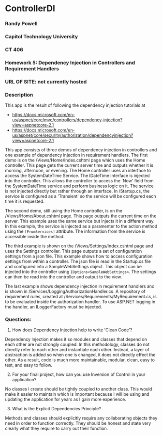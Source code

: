 # ControllerDI
### Randy Powell
### Capitol Technology University
### CT 406
### Homework 5: Dependency Injection in Controllers and Requirement Handlers
### URL OF SITE: not currently hosted

### Description
This app is the result of following the dependency injection tutorials at 
* https://docs.microsoft.com/en-us/aspnet/core/mvc/controllers/dependency-injection?view=aspnetcore-2.1
* https://docs.microsoft.com/en-us/aspnet/core/security/authorization/dependencyinjection?view=aspnetcore-2.1

This app consists of three demos of dependency injection in controllers and one example of dependency injection in requirement handlers. The first demo is on the /Views/Home/Index.cshtml page which uses the Home controller. This page gets the current server time and outputs whether it is morning, afternoon, or evening. The Home controller uses an interface to access the SystemDateTime Service. The IDateTime interface is injected into the controller. This allows the controller to access the 'Now' field from the SystemDateTime service and perform business logic on it. The service is not injected directly but rather through an interface. In /Startup.cs, the service is configured as a 'Transient' so the service will be configured each time it is requested.

The second demo, still using the Home controller, is on the /Views/Home/About.cshtml page. This page outputs the current time on the server. This example uses the same service but injects it in a different way. In this example, the service is injected as a paramenter to the action method using the ` [FromServices] ` attribute. The information from the service is accessible inside the method.

The third example is shown on the /Views/Settings/Index.cshtml page and uses the Settings controller. This page outputs a set of configuration settings from a json file. This example shows how to access configuration settings from within a controller. The json file is read in the Startup.cs file and configured into a SampleWebSettings object. This object can be injected into the controller using ` IOptions<SampleWebSettings> `. The settings can then be read into the controller and output to the view.

The last example shows dependency injection in requirement handlers and is shown in /Services/LoggingAuthorizationHandler.cs. A repository of requirement rules, created at /Services/Requirements/MyRequirement.cs, is to be evaluated inside the authorization handler. To use ASP.NET logging in the handler, an ILoggerFactory must be injected.
### Questions:
1. How does Dependency Injection help to write 'Clean Code'?

Dependency Injection makes it so modules and classes that depend on each other are not strongly coupled. In this methodology, classes do not directly refer to each other and instantiate each other. Instead, a layer of abstraction is added so when one is changed, it does not directly effect the other. As a result, code is much more maintainable, modular, clean, easy to test, and easy to follow. 

2. For your final project, how can you use Inversion of Control in your application?

No classes I create should be tightly coupled to another class. This would make it easier to maintain which is important because I will be using and updating the application for years as I gain more experience.

3. What is the Explicit Dependencies Principle?

Methods and classes should explicitly require any collaborating objects they need in order to function correctly. They should be honest and state very clearly what they require to carry out their function.